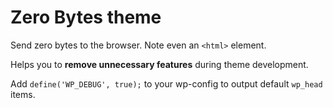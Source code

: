 # Zero Bytes theme

Send zero bytes to the browser. Note even an `<html>` element.

Helps you to **remove unnecessary features** during theme development.

Add `define('WP_DEBUG', true);` to your wp-config to output default `wp_head` items.
